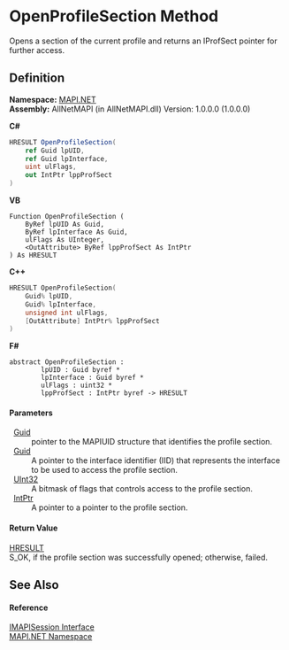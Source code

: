 # OpenProfileSection Method


Opens a section of the current profile and returns an IProfSect pointer for further access.



## Definition
**Namespace:** <a href="5bef4637-66f8-16d4-e5f4-4d0da57a1538.md">MAPI.NET</a>  
**Assembly:** AllNetMAPI (in AllNetMAPI.dll) Version: 1.0.0.0 (1.0.0.0)

**C#**
``` C#
HRESULT OpenProfileSection(
	ref Guid lpUID,
	ref Guid lpInterface,
	uint ulFlags,
	out IntPtr lppProfSect
)
```
**VB**
``` VB
Function OpenProfileSection ( 
	ByRef lpUID As Guid,
	ByRef lpInterface As Guid,
	ulFlags As UInteger,
	<OutAttribute> ByRef lppProfSect As IntPtr
) As HRESULT
```
**C++**
``` C++
HRESULT OpenProfileSection(
	Guid% lpUID, 
	Guid% lpInterface, 
	unsigned int ulFlags, 
	[OutAttribute] IntPtr% lppProfSect
)
```
**F#**
``` F#
abstract OpenProfileSection : 
        lpUID : Guid byref * 
        lpInterface : Guid byref * 
        ulFlags : uint32 * 
        lppProfSect : IntPtr byref -> HRESULT 
```



#### Parameters
<dl><dt>  <a href="https://learn.microsoft.com/dotnet/api/system.guid" target="_blank" rel="noopener noreferrer">Guid</a></dt><dd>pointer to the MAPIUID structure that identifies the profile section.</dd><dt>  <a href="https://learn.microsoft.com/dotnet/api/system.guid" target="_blank" rel="noopener noreferrer">Guid</a></dt><dd>A pointer to the interface identifier (IID) that represents the interface to be used to access the profile section.</dd><dt>  <a href="https://learn.microsoft.com/dotnet/api/system.uint32" target="_blank" rel="noopener noreferrer">UInt32</a></dt><dd>A bitmask of flags that controls access to the profile section.</dd><dt>  <a href="https://learn.microsoft.com/dotnet/api/system.intptr" target="_blank" rel="noopener noreferrer">IntPtr</a></dt><dd>A pointer to a pointer to the profile section.</dd></dl>

#### Return Value
<a href="50596607-a328-ef10-6ea9-0448fbb7d197.md">HRESULT</a>  
S_OK, if the profile section was successfully opened; otherwise, failed.

## See Also


#### Reference
<a href="d28ec202-b730-fb1f-42ac-5545b0b43d47.md">IMAPISession Interface</a>  
<a href="5bef4637-66f8-16d4-e5f4-4d0da57a1538.md">MAPI.NET Namespace</a>  
